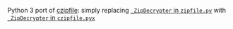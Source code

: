 Python 3 port of [czipfile](https://github.com/V-E-O/czipfile): simply replacing [`_ZipDecrypter` in `zipfile.py`](https://github.com/python/cpython/blob/3.7/Lib/zipfile.py) with [`_ZipDecrypter` in `czipfile.pyx`](https://github.com/V-E-O/czipfile/czipfile.pyx)
